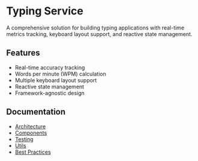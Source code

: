 # Typing Service

A comprehensive solution for building typing applications with real-time metrics tracking, keyboard layout support, and reactive state management.

## Features

- Real-time accuracy tracking
- Words per minute (WPM) calculation
- Multiple keyboard layout support
- Reactive state management
- Framework-agnostic design

## Documentation

- [Architecture](docs/architecture.md)
- [Components](docs/components.md)
- [Testing](docs/testing.md)
- [Utils](docs/utils.md)
- [Best Practices](docs/best-practices.md)